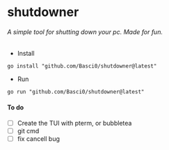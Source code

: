 # shutdowner

###### A simple tool for shutting down your pc. Made for fun.

- Install
```
go install "github.com/Basci0/shutdowner@latest"
```

- Run
```
go run "github.com/Basci0/shutdowner@latest"
```
#### To do 

- [ ] Create the TUI with pterm, or bubbletea
- [ ] git cmd 
- [ ] fix cancell bug 
